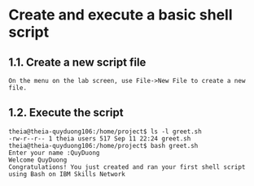 # Create and execute a basic shell script
## 1.1. Create a new script file
```
On the menu on the lab screen, use File->New File to create a new file.
```

## 1.2. Execute the script
```
theia@theia-quyduong106:/home/project$ ls -l greet.sh
-rw-r--r-- 1 theia users 517 Sep 11 22:24 greet.sh
theia@theia-quyduong106:/home/project$ bash greet.sh
Enter your name :QuyDuong
Welcome QuyDuong
Congratulations! You just created and ran your first shell script using Bash on IBM Skills Network
```